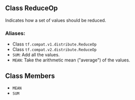 ## Class ReduceOp
Indicates how a set of values should be reduced.
### Aliases:
- Class `tf.compat.v1.distribute.ReduceOp`
- Class `tf.compat.v2.distribute.ReduceOp`
- `SUM`: Add all the values.
- `MEAN`: Take the arithmetic mean ("average") of the values.
## Class Members
- `MEAN`
- `SUM`
